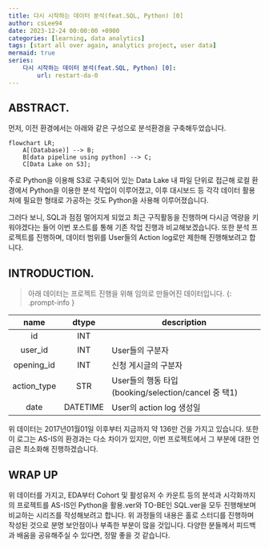 ```yaml
---
title: 다시 시작하는 데이터 분석(feat.SQL, Python) [0]
author: csLee94
date: 2023-12-24 00:00:00 +0900
categories: [learning, data analytics]
tags: [start all over again, analytics project, user data]
mermaid: true
series:
    다시 시작하는 데이터 분석(feat.SQL, Python) [0]: 
        url: restart-da-0
---
```


## ABSTRACT.

먼저, 이전 환경에서는 아래와 같은 구성으로 분석환경을 구축해두었습니다.
```mermaid
flowchart LR;
    A[(Database)] --> B;
    B[data pipeline using python] --> C;
    C[Data Lake on S3];
```
주로 Python을 이용해 S3로 구축되어 있는 Data Lake 내 파일 단위로 접근해 로컬 환경에서 Python을 이용한 분석 작업이 이루어졌고, 이후 대시보드 등 각각 데이터 활용처에 필요한 형태로 가공하는 것도 Python을 사용해 이루어졌습니다.

그러다 보니, SQL과 점점 멀어지게 되었고 최근 구직활동을 진행하며 다시금 역량을 키워야겠다는 들어 이번 포스트를 통해 기존 작업 진행과 비교해보겠습니다. 또한 분석 프로젝트를 진행하며, 데이터 범위를 User들의 Action log로만 제한해 진행해보려고 합니다.

## INTRODUCTION.

> 아래 데이터는 프로젝트 진행을 위해 임의로 만들어진 데이터입니다.
{: .prompt-info }

|name|dtype|description|
|:---:|:---:|---|
|id|INT||
|user_id|INT|User들의 구분자|
|opening_id|INT|신청 게시글의 구분자|
|action_type|STR|User들의 행동 타입 (booking/selection/cancel 중 택1)|
|date|DATETIME|User의 action log 생성일|

위 데이터는 2017년01월01일 이후부터 지금까지 약 136만 건을 가지고 있습니다. 또한 이 로그는 AS-IS의 환경과는 다소 차이가 있지만, 이번 프로젝트에서 그 부분에 대한 언급은 최소화해 진행하겠습니다.



## WRAP UP
위 데이터를 가지고, EDA부터 Cohort 및 활성유저 수 카운트 등의 분석과 시각화까지의 프로젝트를 AS-IS인 Python을 활용.ver와 TO-BE인 SQL.ver을 모두 진행해보며 비교하는 시리즈를 작성해보려고 합니다. 위 과정들의 내용은 홀로 스터디를 진행하며 작성된 것으로 분명 보안점이나 부족한 부분이 많을 것입니다. 다양한 분들께서 피드백과 배움을 공유해주실 수 있다면, 정말 좋을 것 같습니다.